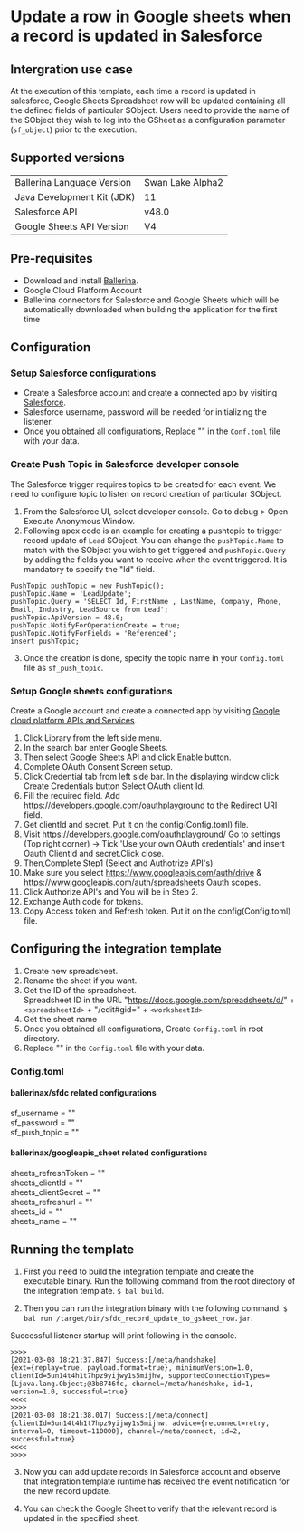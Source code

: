 # Update a row in Google sheets when a record is updated in Salesforce

## Intergration use case
At the execution of this template, each time a record is updated in salesforce, Google Sheets Spreadsheet row will be updated containing all the defined fields of particular SObject. Users need to provide the name of the SObject they wish to log into the GSheet as a configuration parameter (`sf_object`) prior to the execution.

## Supported versions

<table>
  <tr>
   <td>Ballerina Language Version
   </td>
   <td>Swan Lake Alpha2
   </td>
  </tr>
  <tr>
   <td>Java Development Kit (JDK) 
   </td>
   <td>11
   </td>
  </tr>
  <tr>
   <td>Salesforce API 
   </td>
   <td>v48.0
   </td>
  </tr>
  <tr>
   <td>Google Sheets API Version
   </td>
   <td>V4
   </td>
  </tr>
</table>


## Pre-requisites
* Download and install [Ballerina](https://ballerinalang.org/downloads/).
* Google Cloud Platform Account
* Ballerina connectors for Salesforce and Google Sheets which will be automatically downloaded when building the application for the first time


## Configuration
### Setup Salesforce configurations
* Create a Salesforce account and create a connected app by visiting [Salesforce](https://www.salesforce.com). 
* Salesforce username, password will be needed for initializing the listener. 
* Once you obtained all configurations, Replace "" in the `Conf.toml` file with your data.

### Create Push Topic in Salesforce developer console

The Salesforce trigger requires topics to be created for each event. We need to configure topic to listen on record creation of particular SObject. 

1. From the Salesforce UI, select developer console. Go to debug > Open Execute Anonymous Window. 
2. Following apex code is an example for creating a pushtopic to trigger record update of `Lead` SObject. You can change the `pushTopic.Name` to match with the SObject you wish to get triggered  and `pushTopic.Query` by adding the fields you want to receive when the event triggered. 
It is mandatory to specify the "Id" field.
```apex
PushTopic pushTopic = new PushTopic();
pushTopic.Name = 'LeadUpdate';
pushTopic.Query = 'SELECT Id, FirstName , LastName, Company, Phone, Email, Industry, LeadSource from Lead';
pushTopic.ApiVersion = 48.0;
pushTopic.NotifyForOperationCreate = true;
pushTopic.NotifyForFields = 'Referenced';
insert pushTopic;
```
3. Once the creation is done, specify the topic name in your `Config.toml` file as `sf_push_topic`.

### Setup Google sheets configurations
Create a Google account and create a connected app by visiting [Google cloud platform APIs and Services](https://console.cloud.google.com/apis/dashboard). 

1. Click Library from the left side menu.
2. In the search bar enter Google Sheets.
3. Then select Google Sheets API and click Enable button.
4. Complete OAuth Consent Screen setup.
5. Click Credential tab from left side bar. In the displaying window click Create Credentials button
Select OAuth client Id.
6. Fill the required field. Add https://developers.google.com/oauthplayground to the Redirect URI field.
7. Get clientId and secret. Put it on the config(Config.toml) file.
8. Visit https://developers.google.com/oauthplayground/ 
    Go to settings (Top right corner) -> Tick 'Use your own OAuth credentials' and insert Oauth ClientId and secret.Click close.
9. Then,Complete Step1 (Select and Authotrize API's)
10. Make sure you select https://www.googleapis.com/auth/drive & https://www.googleapis.com/auth/spreadsheets Oauth scopes.
11. Click Authorize API's and You will be in Step 2.
12. Exchange Auth code for tokens.
13. Copy Access token and Refresh token. Put it on the config(Config.toml) file.

## Configuring the integration template

1. Create new spreadsheet.
2. Rename the sheet if you want.
3. Get the ID of the spreadsheet.  
Spreadsheet ID in the URL "https://docs.google.com/spreadsheets/d/" + `<spreadsheetId>` + "/edit#gid=" + `<worksheetId>` 
5. Get the sheet name
6. Once you obtained all configurations, Create `Config.toml` in root directory.
7. Replace "" in the `Config.toml` file with your data.

### Config.toml 

#### ballerinax/sfdc related configurations 

sf_username = ""   
sf_password = ""  
sf_push_topic = ""  


#### ballerinax/googleapis_sheet related configurations  

sheets_refreshToken = ""  
sheets_clientId = ""  
sheets_clientSecret = ""  
sheets_refreshurl = ""  
sheets_id = ""  
sheets_name = ""  

## Running the template

1. First you need to build the integration template and create the executable binary. Run the following command from the root directory of the integration template. 
`$ bal build`. 

2. Then you can run the integration binary with the following command. 
`$ bal run /target/bin/sfdc_record_update_to_gsheet_row.jar`. 

Successful listener startup will print following in the console.
```
>>>>
[2021-03-08 18:21:37.847] Success:[/meta/handshake]
{ext={replay=true, payload.format=true}, minimumVersion=1.0, clientId=5un14t4h1t7hpz9yijwy1s5mijhw, supportedConnectionTypes=[Ljava.lang.Object;@3b8746fc, channel=/meta/handshake, id=1, version=1.0, successful=true}
<<<<
>>>>
[2021-03-08 18:21:38.017] Success:[/meta/connect]
{clientId=5un14t4h1t7hpz9yijwy1s5mijhw, advice={reconnect=retry, interval=0, timeout=110000}, channel=/meta/connect, id=2, successful=true}
<<<<
>>>>
```

3. Now you can add update records in Salesforce account and observe that integration template runtime has received the event notification for the new record update.

4. You can check the Google Sheet to verify that the relevant record is updated in the specified sheet. 


